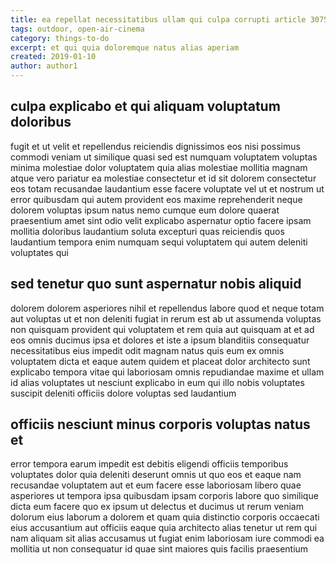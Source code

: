 ```yaml
---
title: ea repellat necessitatibus ullam qui culpa corrupti article 3075
tags: outdoor, open-air-cinema
category: things-to-do
excerpt: et qui quia doloremque natus alias aperiam
created: 2019-01-10
author: author1
---
```


## culpa explicabo et qui aliquam voluptatum doloribus

fugit et ut velit et repellendus reiciendis dignissimos eos nisi possimus commodi veniam ut similique quasi sed est numquam voluptatem voluptas minima molestiae dolor voluptatem quia alias molestiae mollitia magnam atque vero pariatur ea molestiae consectetur et id sit dolorem consectetur eos totam recusandae laudantium esse facere voluptate vel ut et nostrum ut error quibusdam qui autem provident eos maxime reprehenderit neque dolorem voluptas ipsum natus nemo cumque eum dolore quaerat praesentium amet sint odio velit explicabo aspernatur optio facere ipsam mollitia doloribus laudantium soluta excepturi quas reiciendis quos laudantium tempora enim numquam sequi voluptatem qui autem deleniti voluptates qui

## sed tenetur quo sunt aspernatur nobis aliquid

dolorem dolorem asperiores nihil et repellendus labore quod et neque totam aut voluptas ut et non deleniti fugiat in rerum est ab ut assumenda voluptas non quisquam provident qui voluptatem et rem quia aut quisquam at et ad eos omnis ducimus ipsa et dolores et iste a ipsum blanditiis consequatur necessitatibus eius impedit odit magnam natus quis eum ex omnis voluptatem dicta et eaque autem quidem et placeat dolor architecto sunt explicabo tempora vitae qui laboriosam omnis repudiandae maxime et ullam id alias voluptates ut nesciunt explicabo in eum qui illo nobis voluptates suscipit deleniti officiis dolore voluptas sed laudantium

## officiis nesciunt minus corporis voluptas natus et

error tempora earum impedit est debitis eligendi officiis temporibus voluptates dolor quia deleniti deserunt omnis ut quo eos et eaque nam recusandae voluptatem aut et eum facere esse laboriosam libero quae asperiores ut tempora ipsa quibusdam ipsam corporis labore quo similique dicta eum facere quo ex ipsum ut delectus et ducimus ut rerum veniam dolorum eius laborum a dolorem et quam quia distinctio corporis occaecati eius accusantium aut officiis eaque quia architecto alias tenetur ut rem qui nam aliquam sit alias accusamus ut fugiat enim laboriosam iure commodi ea mollitia ut non consequatur id quae sint maiores quis facilis praesentium
